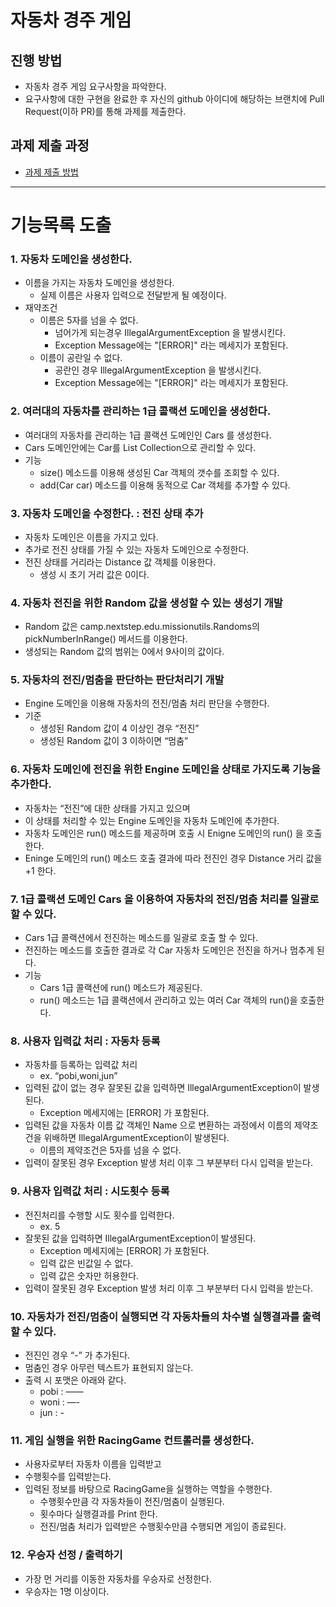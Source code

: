 # 자동차 경주 게임
## 진행 방법
* 자동차 경주 게임 요구사항을 파악한다.
* 요구사항에 대한 구현을 완료한 후 자신의 github 아이디에 해당하는 브랜치에 Pull Request(이하 PR)를 통해 과제를 제출한다.

## 과제 제출 과정
* [과제 제출 방법](https://github.com/next-step/nextstep-docs/tree/master/precourse)

---
# 기능목록 도출

### 1. 자동차 도메인을 생성한다.

- 이름을 가지는 자동차 도메인을 생성한다.
    - 실제 이름은 사용자 입력으로 전달받게 될 예정이다.
- 재약조건
    - 이름은 5자를 넘을 수 없다.
        - 넘어가게 되는경우 IllegalArgumentException 을 발생시킨다.
        - Exception Message에는 "[ERROR]" 라는 메세지가 포함된다.
    - 이름이 공란일 수 없다.
        - 공란인 경우 IllegalArgumentException 을 발생시킨다.
        - Exception Message에는 "[ERROR]" 라는 메세지가 포함된다.

### 2. 여러대의 자동차를 관리하는 1급 콜랙션 도메인을 생성한다.

- 여러대의 자동차를 관리하는 1급 콜랙션 도메인인 Cars 를 생성한다.
- Cars 도메인안에는 Car를 List Collection으로 관리할 수 있다.
- 기능
  - size() 메소드를 이용해 생성된 Car 객체의 갯수를 조회할 수 있다. 
  - add(Car car) 메소드를 이용해 동적으로 Car 객체를 추가할 수 있다.

### 3. 자동차 도메인을 수정한다. : 전진 상태 추가

- 자동차 도메인은 이름을 가지고 있다.
- 추가로 전진 상태를 가질 수 있는 자동차 도메인으로 수정한다.
- 전진 상태를 거리라는 Distance 값 객체를 이용한다.
  - 생성 시 초기 거리 값은 0이다. 

### 4. 자동차 전진을 위한 Random 값을 생성할 수 있는 생성기 개발
- Random 값은 camp.nextstep.edu.missionutils.Randoms의 pickNumberInRange() 메서드를 이용한다. 
- 생성되는 Random 값의 범위는 0에서 9사이의 값이다.

### 5. 자동차의 전진/멈춤을 판단하는 판단처리기 개발
- Engine 도메인을 이용해 자동차의 전진/멈춤 처리 판단을 수행한다.
- 기준
  - 생성된 Random 값이 4 이상인 경우 “전진”
  - 생성된 Random 값이 3 이하이면 “멈춤”

### 6. 자동차 도메인에 전진을 위한 Engine 도메인을 상태로 가지도록 기능을 추가한다.
- 자동차는 “전진”에 대한 상태를 가지고 있으며
- 이 상태를 처리할 수 있는 Engine 도메인을 자동차 도메인에 추가한다.
- 자동차 도메인은 run() 메소드를 제공하며 호출 시 Enigne 도메인의 run() 을 호출한다.
- Eninge 도메인의 run() 메소드 호출 결과에 따라 전진인 경우 Distance 거리 값을 +1 한다.

### 7. 1급 콜랙션 도메인 Cars 을 이용하여 자동차의 전진/멈춤 처리를 일괄로 할 수 있다.
- Cars 1급 콜랙션에서 전진하는 메소드를 일괄로 호출 할 수 있다.
- 전진하는 메소드를 호출한 결과로 각 Car 자동차 도메인은 전진을 하거나 멈추게 된다.
- 기능
  - Cars 1급 콜랙션에 run() 메소드가 제공된다.
  - run() 메소드는 1급 콜랙션에서 관리하고 있는 여러 Car 객체의 run()을 호출한다.

### 8. 사용자 입력값 처리 : 자동차 등록
- 자동차를 등록하는 입력값 처리
    - ex. “pobi,woni,jun”
- 입력된 값이 없는 경우 잘못된 값을 입력하면 IllegalArgumentException이 발생된다.
    - Exception 메세지에는 [ERROR] 가 포함된다.
- 입력된 값을 자동차 이름 값 객체인 Name 으로 변환하는 과정에서 이름의 제약조건을 위배하면 IllegalArgumentException이 발생된다.
    - 이름의 제약조건은 5자를 넘을 수 없다.
- 입력이 잘못된 경우 Exception 발생 처리 이후 그 부분부터 다시 입력을 받는다.

### 9. 사용자 입력값 처리 : 시도횟수 등록
- 전진처리를 수행할 시도 횟수를 입력한다.
    - ex. 5
- 잘못된 값을 입력하면 IllegalArgumentException이 발생된다.
    - Exception 메세지에는 [ERROR] 가 포함된다.
    - 입력 값은 빈값일 수 없다.
    - 입력 값은 숫자만 허용한다.
- 입력이 잘못된 경우 Exception 발생 처리 이후 그 부분부터 다시 입력을 받는다.

### 10. 자동차가 전진/멈춤이 실행되면 각 자동차들의 차수별 실행결과를 출력할 수 있다.

- 전진인 경우 “-” 가 추가된다.
- 멈춤인 경우 아무런 텍스트가 표현되지 않는다.
- 출력 시 포맷은 아래와 같다.
    - pobi : ——
    - woni : —-
    - jun : -

### 11. 게임 실행을 위한 RacingGame 컨트롤러를 생성한다.

- 사용자로부터 자동차 이름을 입력받고
- 수행횟수를 입력받는다.
- 입력된 정보를 바탕으로 RacingGame을 실행하는 역할을 수행한다.
    - 수행횟수만큼 각 자동차들이 전진/멈춤이 실행된다.
    - 횟수마다 실행결과를 Print 한다.
    - 전진/멈춤 처리가 입력받은 수행횟수만큼 수행되면 게임이 종료된다.

### 12. 우승자 선정 / 출력하기

- 가장 먼 거리를 이동한 자동차를 우승자로 선정한다.
- 우승자는 1명 이상이다.